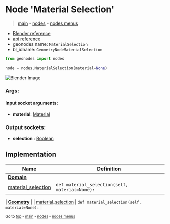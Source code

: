 # Node 'Material Selection'

> [main](../structure.md) - [nodes](nodes.md) - [nodes menus](nodes_menus.md)

- [Blender reference](https://docs.blender.org/manual/en/latest/modeling/geometry_nodes/material/material_selection.html)
- [api reference](https://docs.blender.org/api/current/bpy.types.GeometryNodeMaterialSelection.html)
- geonodes name: `MaterialSelection`
- bl_idname: `GeometryNodeMaterialSelection`

```python
from geonodes import nodes

node = nodes.MaterialSelection(material=None)
```

![Blender Image](https://docs.blender.org/manual/en/latest/_images/node-types_GeometryNodeMaterialSelection.webp)

### Args:

#### Input socket arguments:

- **material**: [Material](Material.md)

### Output sockets:

- **selection** : [Boolean](Boolean.md)

## Implementation

| Name | Definition |
|------|------------|
| **[Domain](Domain.md)** |
| [material_selection](Domain.md#material_selection) | `def material_selection(self, material=None):` |

| **[Geometry](Geometry.md)** |
| [material_selection](Geometry.md#material_selection) | `def material_selection(self, material=None):` |

<sub>Go to [top](#node-Material-Selection) - [main](../structure.md) - [nodes](nodes.md) - [nodes menus](nodes_menus.md)</sub>

